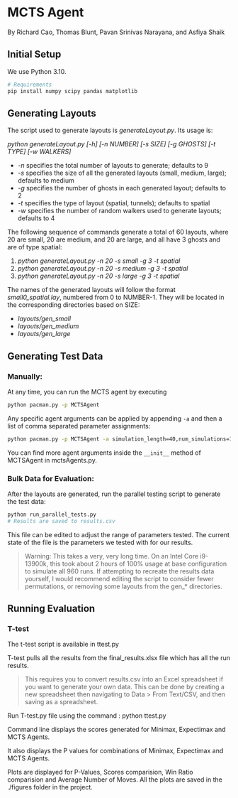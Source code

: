 # MCTS Agent
By Richard Cao, Thomas Blunt, Pavan Srinivas Narayana, and Asfiya Shaik

## Initial Setup
We use Python 3.10.
```bash
# Requirements
pip install numpy scipy pandas matplotlib
```
## Generating Layouts

The script used to generate layouts is *generateLayout.py*. Its usage is:

*python generateLayout.py [-h] [-n NUMBER] [-s SIZE] [-g GHOSTS] [-t TYPE] [-w WALKERS]*
- *-n* specifies the total number of layouts to generate; defaults to 9
- *-s* specifies the size of all the generated layouts (small, medium, large); defaults to medium
- *-g* specifies the number of ghosts in each generated layout; defaults to 2
- *-t* specifies the type of layout (spatial, tunnels); defaults to spatial
- *-w* specifies the number of random walkers used to generate layouts; defaults to 4

The following sequence of commands generate a total of 60 layouts, where 20 are small, 20 are medium, and 20 are large, and all have 3 ghosts and are of type spatial:

1. *python generateLayout.py -n 20 -s small -g 3 -t spatial*
2. *python generateLayout.py -n 20 -s medium -g 3 -t spatial*
3. *python generateLayout.py -n 20 -s large -g 3 -t spatial*

The names of the generated layouts will follow the format *small0_spatial.lay*, numbered from 0 to NUMBER-1. They will be located in the corresponding directories based on SIZE:
- *layouts/gen_small*
- *layouts/gen_medium*
- *layouts/gen_large*

## Generating Test Data

### Manually:
At any time, you can run the MCTS agent by executing
```bash
python pacman.py -p MCTSAgent
```
Any specific agent arguments can be applied by appending `-a` and then a list of comma separated parameter assignments:
```bash
python pacman.py -p MCTSAgent -a simulation_length=40,num_simulations=100
```
You can find more agent arguments inside the `__init__` method of MCTSAgent in mctsAgents.py.

### Bulk Data for Evaluation:
After the layouts are generated, run the parallel testing script to generate the test data:
```bash
python run_parallel_tests.py
# Results are saved to results.csv
```
This file can be edited to adjust the range of parameters tested. The current state of the file is the parameters we tested with for our results.

> Warning: This takes a very, very long time. On an Intel Core i9-13900k, this took about 2 hours of 100% usage at base configuration to simulate all 960 runs. If attempting to recreate the results data yourself, I would recommend editing the script to consider fewer permutations, or removing some layouts from the gen_* directories.


## Running Evaluation

### T-test
The t-test script is available in ttest.py

T-test pulls all the results from the final_results.xlsx file which has all the run results. 

>This requires you to convert results.csv into an Excel spreadsheet if you want to generate your own data. This can be done by creating a new spreadsheet then navigating to Data > From Text/CSV, and then saving as a spreadsheet.

Run T-test.py file using the command : python ttest.py

Command line displays the scores generated for Minimax, Expectimax and MCTS Agents.

It also displays the P values for combinations of Minimax, Expectimax and MCTS Agents.

Plots are displayed for P-Values, Scores comparision, Win Ratio comparision and Average Number of Moves. All the plots are saved in the ./figures folder in the project.



